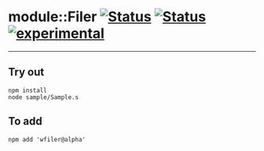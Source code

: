 
# module::Filer [![Status](https://img.shields.io/circleci/build/github/Wandalen/wFiler?label=Test&logo=Test)](https://circleci.com/gh/Wandalen/wFiler) [![Status](https://github.com/Wandalen/wFiler/workflows/Test/badge.svg)](https://github.com/Wandalen/wFiler/actions?query=workflow%3ATest) [![experimental](https://img.shields.io/badge/stability-experimental-orange.svg)](https://github.com/emersion/stability-badges#experimental)

___

## Try out
```
npm install
node sample/Sample.s
```

## To add
```
npm add 'wfiler@alpha'
```

